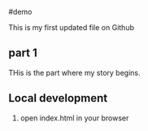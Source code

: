 #demo

This is my first updated file on Github

## part 1

THis is the part where my story begins.

## Local development

1. open index.html in your browser
